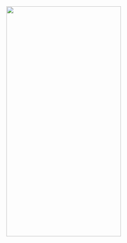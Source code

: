 <img src="https://github.com/gptshubham595/NotesCompose/blob/main/Screen_recording_20250108_035535-ezgif.com-video-to-gif-converter.gif" height="600" width="300"/>

